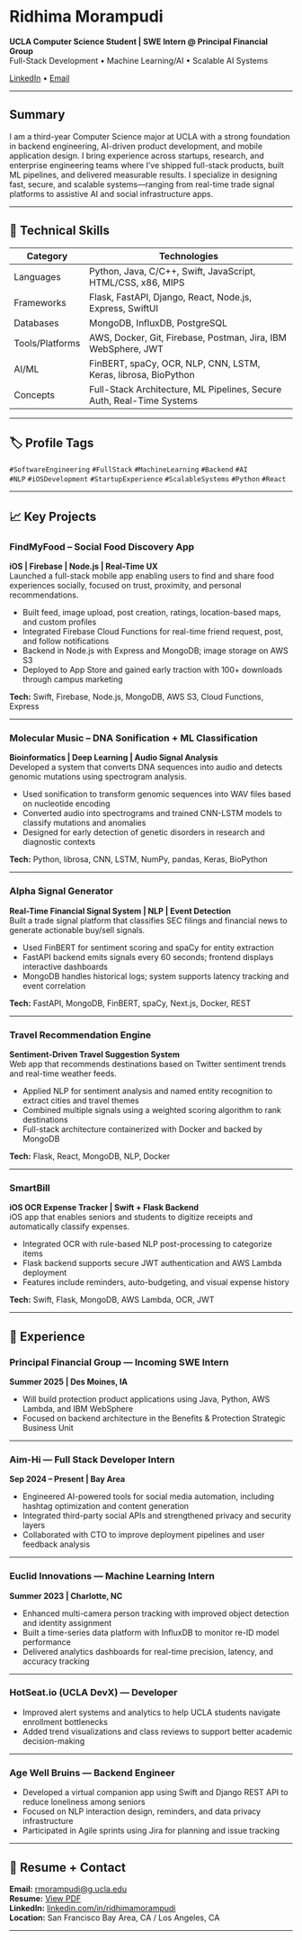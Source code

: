 # Ridhima Morampudi

**UCLA Computer Science Student | SWE Intern @ Principal Financial Group**  
Full-Stack Development • Machine Learning/AI • Scalable AI Systems

[LinkedIn](https://www.linkedin.com/in/ridhimamorampudi/) • [Email](mailto:rmorampudi@g.ucla.edu)

---

## Summary

I am a third-year Computer Science major at UCLA with a strong foundation in backend engineering, AI-driven product development, and mobile application design. I bring experience across startups, research, and enterprise engineering teams where I’ve shipped full-stack products, built ML pipelines, and delivered measurable results. I specialize in designing fast, secure, and scalable systems—ranging from real-time trade signal platforms to assistive AI and social infrastructure apps.

---

## 🔧 Technical Skills

| Category         | Technologies                                                                 |
|------------------|------------------------------------------------------------------------------|
| Languages        | Python, Java, C/C++, Swift, JavaScript, HTML/CSS, x86, MIPS                  |
| Frameworks       | Flask, FastAPI, Django, React, Node.js, Express, SwiftUI                     |
| Databases        | MongoDB, InfluxDB, PostgreSQL                                                |
| Tools/Platforms  | AWS, Docker, Git, Firebase, Postman, Jira, IBM WebSphere, JWT               |
| AI/ML            | FinBERT, spaCy, OCR, NLP, CNN, LSTM, Keras, librosa, BioPython               |
| Concepts         | Full-Stack Architecture, ML Pipelines, Secure Auth, Real-Time Systems        |

---

## 🏷️ Profile Tags

`#SoftwareEngineering` `#FullStack` `#MachineLearning` `#Backend` `#AI`  
`#NLP` `#iOSDevelopment` `#StartupExperience` `#ScalableSystems` `#Python` `#React`

---

## 📈 Key Projects

### FindMyFood – Social Food Discovery App  
**iOS | Firebase | Node.js | Real-Time UX**  
Launched a full-stack mobile app enabling users to find and share food experiences socially, focused on trust, proximity, and personal recommendations.  
- Built feed, image upload, post creation, ratings, location-based maps, and custom profiles  
- Integrated Firebase Cloud Functions for real-time friend request, post, and follow notifications  
- Backend in Node.js with Express and MongoDB; image storage on AWS S3  
- Deployed to App Store and gained early traction with 100+ downloads through campus marketing  

**Tech:** Swift, Firebase, Node.js, MongoDB, AWS S3, Cloud Functions, Express

---

### Molecular Music – DNA Sonification + ML Classification  
**Bioinformatics | Deep Learning | Audio Signal Analysis**  
Developed a system that converts DNA sequences into audio and detects genomic mutations using spectrogram analysis.  
- Used sonification to transform genomic sequences into WAV files based on nucleotide encoding  
- Converted audio into spectrograms and trained CNN-LSTM models to classify mutations and anomalies  
- Designed for early detection of genetic disorders in research and diagnostic contexts

**Tech:** Python, librosa, CNN, LSTM, NumPy, pandas, Keras, BioPython

---

### Alpha Signal Generator  
**Real-Time Financial Signal System | NLP | Event Detection**  
Built a trade signal platform that classifies SEC filings and financial news to generate actionable buy/sell signals.  
- Used FinBERT for sentiment scoring and spaCy for entity extraction  
- FastAPI backend emits signals every 60 seconds; frontend displays interactive dashboards  
- MongoDB handles historical logs; system supports latency tracking and event correlation  

**Tech:** FastAPI, MongoDB, FinBERT, spaCy, Next.js, Docker, REST

---

### Travel Recommendation Engine  
**Sentiment-Driven Travel Suggestion System**  
Web app that recommends destinations based on Twitter sentiment trends and real-time weather feeds.  
- Applied NLP for sentiment analysis and named entity recognition to extract cities and travel themes  
- Combined multiple signals using a weighted scoring algorithm to rank destinations  
- Full-stack architecture containerized with Docker and backed by MongoDB  

**Tech:** Flask, React, MongoDB, NLP, Docker

---

### SmartBill  
**iOS OCR Expense Tracker | Swift + Flask Backend**  
iOS app that enables seniors and students to digitize receipts and automatically classify expenses.  
- Integrated OCR with rule-based NLP post-processing to categorize items  
- Flask backend supports secure JWT authentication and AWS Lambda deployment  
- Features include reminders, auto-budgeting, and visual expense history  

**Tech:** Swift, Flask, MongoDB, AWS Lambda, OCR, JWT

---

## 💼 Experience

### Principal Financial Group — Incoming SWE Intern  
**Summer 2025 | Des Moines, IA**  
- Will build protection product applications using Java, Python, AWS Lambda, and IBM WebSphere  
- Focused on backend architecture in the Benefits & Protection Strategic Business Unit

---

### Aim-Hi — Full Stack Developer Intern  
**Sep 2024 – Present | Bay Area**  
- Engineered AI-powered tools for social media automation, including hashtag optimization and content generation  
- Integrated third-party social APIs and strengthened privacy and security layers  
- Collaborated with CTO to improve deployment pipelines and user feedback analysis

---

### Euclid Innovations — Machine Learning Intern  
**Summer 2023 | Charlotte, NC**  
- Enhanced multi-camera person tracking with improved object detection and identity assignment  
- Built a time-series data platform with InfluxDB to monitor re-ID model performance  
- Delivered analytics dashboards for real-time precision, latency, and accuracy tracking

---

### HotSeat.io (UCLA DevX) — Developer  
- Improved alert systems and analytics to help UCLA students navigate enrollment bottlenecks  
- Added trend visualizations and class reviews to support better academic decision-making

---

### Age Well Bruins — Backend Engineer  
- Developed a virtual companion app using Swift and Django REST API to reduce loneliness among seniors  
- Focused on NLP interaction design, reminders, and data privacy infrastructure  
- Participated in Agile sprints using Jira for planning and issue tracking

---

## 📄 Resume + Contact

**Email:** rmorampudi@g.ucla.edu  
**Resume:** [View PDF](./Ridhima%20Morampudi%20Resume%20.pdf)  
**LinkedIn:** [linkedin.com/in/ridhimamorampudi](https://www.linkedin.com/in/ridhimamorampudi/)  
**Location:** San Francisco Bay Area, CA / Los Angeles, CA

---
